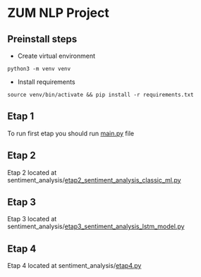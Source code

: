# ZUM NLP Project
## Preinstall steps

- Create virtual environment

```shell
python3 -m venv venv
```
- Install requirements

```shell
source venv/bin/activate && pip install -r requirements.txt
```

## Etap 1
To run first etap you should run [main.py](main.py) file
## Etap 2
Etap 2 located at sentiment_analysis/[etap2_sentiment_analysis_classic_ml.py](sentiment_analysis%2Fetap2_sentiment_analysis_classic_ml.py)
## Etap 3
Etap 3 located at sentiment_analysis/[etap3_sentiment_analysis_lstm_model.py](sentiment_analysis%2Fetap3_sentiment_analysis_lstm_model.py)
## Etap 4
Etap 4 located at sentiment_analysis/[etap4.py](sentiment_analysis%2Fetap4.py)
